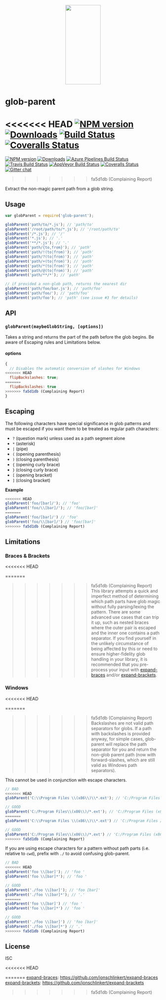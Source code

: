 <p align="center">
  <a href="https://gulpjs.com">
    <img height="257" width="114" src="https://raw.githubusercontent.com/gulpjs/artwork/master/gulp-2x.png">
  </a>
</p>

# glob-parent

<<<<<<< HEAD
[![NPM version][npm-image]][npm-url] [![Downloads][downloads-image]][npm-url] [![Build Status][ci-image]][ci-url] [![Coveralls Status][coveralls-image]][coveralls-url]
=======
[![NPM version][npm-image]][npm-url] [![Downloads][downloads-image]][npm-url] [![Azure Pipelines Build Status][azure-pipelines-image]][azure-pipelines-url] [![Travis Build Status][travis-image]][travis-url] [![AppVeyor Build Status][appveyor-image]][appveyor-url] [![Coveralls Status][coveralls-image]][coveralls-url] [![Gitter chat][gitter-image]][gitter-url]
>>>>>>> fa5d1db (Complaining Report)

Extract the non-magic parent path from a glob string.

## Usage

```js
var globParent = require('glob-parent');

globParent('path/to/*.js'); // 'path/to'
globParent('/root/path/to/*.js'); // '/root/path/to'
globParent('/*.js'); // '/'
globParent('*.js'); // '.'
globParent('**/*.js'); // '.'
globParent('path/{to,from}'); // 'path'
globParent('path/!(to|from)'); // 'path'
globParent('path/?(to|from)'); // 'path'
globParent('path/+(to|from)'); // 'path'
globParent('path/*(to|from)'); // 'path'
globParent('path/@(to|from)'); // 'path'
globParent('path/**/*'); // 'path'

// if provided a non-glob path, returns the nearest dir
globParent('path/foo/bar.js'); // 'path/foo'
globParent('path/foo/'); // 'path/foo'
globParent('path/foo'); // 'path' (see issue #3 for details)
```

## API

### `globParent(maybeGlobString, [options])`

Takes a string and returns the part of the path before the glob begins. Be aware of Escaping rules and Limitations below.

#### options

```js
{
  // Disables the automatic conversion of slashes for Windows
<<<<<<< HEAD
  flipBackslashes: true;
=======
  flipBackslashes: true
>>>>>>> fa5d1db (Complaining Report)
}
```

## Escaping

The following characters have special significance in glob patterns and must be escaped if you want them to be treated as regular path characters:

- `?` (question mark) unless used as a path segment alone
- `*` (asterisk)
- `|` (pipe)
- `(` (opening parenthesis)
- `)` (closing parenthesis)
- `{` (opening curly brace)
- `}` (closing curly brace)
- `[` (opening bracket)
- `]` (closing bracket)

**Example**

```js
<<<<<<< HEAD
globParent('foo/[bar]/'); // 'foo'
globParent('foo/\\[bar]/'); // 'foo/[bar]'
=======
globParent('foo/[bar]/') // 'foo'
globParent('foo/\\[bar]/') // 'foo/[bar]'
>>>>>>> fa5d1db (Complaining Report)
```

## Limitations

### Braces & Brackets
<<<<<<< HEAD

=======
>>>>>>> fa5d1db (Complaining Report)
This library attempts a quick and imperfect method of determining which path
parts have glob magic without fully parsing/lexing the pattern. There are some
advanced use cases that can trip it up, such as nested braces where the outer
pair is escaped and the inner one contains a path separator. If you find
yourself in the unlikely circumstance of being affected by this or need to
ensure higher-fidelity glob handling in your library, it is recommended that you
pre-process your input with [expand-braces] and/or [expand-brackets].

### Windows
<<<<<<< HEAD

=======
>>>>>>> fa5d1db (Complaining Report)
Backslashes are not valid path separators for globs. If a path with backslashes
is provided anyway, for simple cases, glob-parent will replace the path
separator for you and return the non-glob parent path (now with
forward-slashes, which are still valid as Windows path separators).

This cannot be used in conjunction with escape characters.

```js
// BAD
<<<<<<< HEAD
globParent('C:\\Program Files \\(x86\\)\\*.ext'); // 'C:/Program Files /(x86/)'

// GOOD
globParent('C:/Program Files\\(x86\\)/*.ext'); // 'C:/Program Files (x86)'
=======
globParent('C:\\Program Files \\(x86\\)\\*.ext') // 'C:/Program Files /(x86/)'

// GOOD
globParent('C:/Program Files\\(x86\\)/*.ext') // 'C:/Program Files (x86)'
>>>>>>> fa5d1db (Complaining Report)
```

If you are using escape characters for a pattern without path parts (i.e.
relative to `cwd`), prefix with `./` to avoid confusing glob-parent.

```js
// BAD
<<<<<<< HEAD
globParent('foo \\[bar]'); // 'foo '
globParent('foo \\[bar]*'); // 'foo '

// GOOD
globParent('./foo \\[bar]'); // 'foo [bar]'
globParent('./foo \\[bar]*'); // '.'
=======
globParent('foo \\[bar]') // 'foo '
globParent('foo \\[bar]*') // 'foo '

// GOOD
globParent('./foo \\[bar]') // 'foo [bar]'
globParent('./foo \\[bar]*') // '.'
>>>>>>> fa5d1db (Complaining Report)
```

## License

ISC

<<<<<<< HEAD
<!-- prettier-ignore-start -->
[downloads-image]: https://img.shields.io/npm/dm/glob-parent.svg?style=flat-square
[npm-url]: https://www.npmjs.com/package/glob-parent
[npm-image]: https://img.shields.io/npm/v/glob-parent.svg?style=flat-square

[ci-url]: https://github.com/gulpjs/glob-parent/actions?query=workflow:dev
[ci-image]: https://img.shields.io/github/workflow/status/gulpjs/glob-parent/dev?style=flat-square

[coveralls-url]: https://coveralls.io/r/gulpjs/glob-parent
[coveralls-image]: https://img.shields.io/coveralls/gulpjs/glob-parent/master.svg?style=flat-square
<!-- prettier-ignore-end -->

<!-- prettier-ignore-start -->
[expand-braces]: https://github.com/jonschlinkert/expand-braces
[expand-brackets]: https://github.com/jonschlinkert/expand-brackets
<!-- prettier-ignore-end -->
=======
[expand-braces]: https://github.com/jonschlinkert/expand-braces
[expand-brackets]: https://github.com/jonschlinkert/expand-brackets

[downloads-image]: https://img.shields.io/npm/dm/glob-parent.svg
[npm-url]: https://www.npmjs.com/package/glob-parent
[npm-image]: https://img.shields.io/npm/v/glob-parent.svg

[azure-pipelines-url]: https://dev.azure.com/gulpjs/gulp/_build/latest?definitionId=2&branchName=master
[azure-pipelines-image]: https://dev.azure.com/gulpjs/gulp/_apis/build/status/glob-parent?branchName=master

[travis-url]: https://travis-ci.org/gulpjs/glob-parent
[travis-image]: https://img.shields.io/travis/gulpjs/glob-parent.svg?label=travis-ci

[appveyor-url]: https://ci.appveyor.com/project/gulpjs/glob-parent
[appveyor-image]: https://img.shields.io/appveyor/ci/gulpjs/glob-parent.svg?label=appveyor

[coveralls-url]: https://coveralls.io/r/gulpjs/glob-parent
[coveralls-image]: https://img.shields.io/coveralls/gulpjs/glob-parent/master.svg

[gitter-url]: https://gitter.im/gulpjs/gulp
[gitter-image]: https://badges.gitter.im/gulpjs/gulp.svg
>>>>>>> fa5d1db (Complaining Report)
